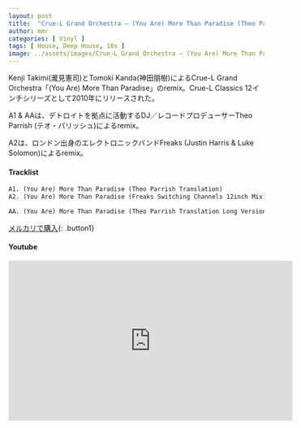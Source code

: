 ```yaml
---
layout: post
title:  "Crue-L Grand Orchestra – (You Are) More Than Paradise (Theo Parrish Translation)"
author: mmr
categories: [ Vinyl ]
tags: [ House, Deep House, 10s ]
image: ../assets/images/Crue-L Grand Orchestra – (You Are) More Than Paradise (Theo Parrish Translation).jpg
---
```


Kenji Takimi(瀧見憲司)とTomoki Kanda(神田朋樹)によるCrue-L Grand Orchestra「(You Are) More Than Paradise」のremix。Crue-L Classics 12インチシリーズとして2010年にリリースされた。

A1 & AAは、デトロイトを拠点に活動するDJ／レコードプロデューサーTheo Parrish (テオ・パリッシュ)によるremix。

A2は、ロンドン出身のエレクトロニックバンドFreaks (Justin Harris & Luke Solomon)によるremix。


#### Tracklist
```md
A1. (You Are) More Than Paradise (Theo Parrish Translation)
A2. (You Are) More Than Paradise (Freaks Switching Channels 12inch Mix)

AA. (You Are) More Than Paradise (Theo Parrish Translation Long Version 1)
```

[メルカリで購入](https://jp.mercari.com/item/m26337945792?afid=6142608987){: .button1}

#### Youtube
<iframe width="560" height="315" src="https://www.youtube.com/embed/0sVlMvNkdsQ?si=fwNoTBPYhnqn4fcd" title="YouTube video player" frameborder="0" allow="accelerometer; autoplay; clipboard-write; encrypted-media; gyroscope; picture-in-picture; web-share" referrerpolicy="strict-origin-when-cross-origin" allowfullscreen></iframe>